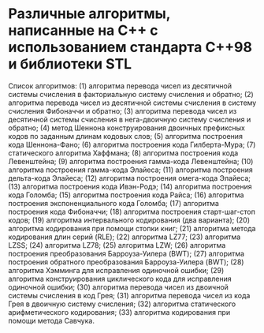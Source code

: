 # Различные алгоритмы, написанные на С++ с использованием стандарта С++98 и библиотеки STL
Список алгоритмов:
(1) алгоритма  перевода  чисел из десятичной системы счисления в факториальную систему счисления и обратно;
(2) алгоритма  перевода  чисел из десятичной системы счисления в систему счисления Фибоначчи и обратно;
    (3) алгоритма  перевода  чисел из десятичной системы счисления в нега-двоичную систему счисления и обратно;
    (4) метод Шеннона конструирования двоичных префиксных  кодов  по заданным длинам кодовых слов;
    (5) алгоритма построения кода Шеннона-Фано;
    (6) алгоритма построения кода Гилберта-Мура;
    (7) статического алгоритма Хаффмана;
    (8) алгоритма построения кода Левенштейна;
    (9) алгоритма построения гамма-кода Левенштейна;
    (10) алгоритма построения гамма-кода Элайеса;
    (11) алгоритма построения дельта-кода Элайеса;
    (12) алгоритма построения омега-кода Элайеса;
    (13) алгоритма построения кода Ивэн-Родэ;
    (14) алгоритма построения кода Голомба;
    (15) алгоритма построения кода Райса;
    (16) алгоритма построения экспоненциального кода Голомба;
    (17) алгоритма построения кода Фибоначчи;
    (18) алгоритма построения старт-шаг-стоп кодов;
    (19) алгоритма интервального кодирования (два варианта);
    (20) алгоритма кодирования при помощи стопки книг;
    (21) алгоритма метода кодирования длин серий (RLE);
    (22) алгоритма LZ77;
    (23) алгоритма LZSS;
    (24) алгоритма LZ78;
    (25) алгоритма LZW;
    (26) алгоритма построения преобразования Барроуза-Уилера (BWT);
    (27) алгоритма  построения обратного преобразования Барроуза-Уилера (BWT);
    (28) алгоритма Хэмминга для исправления одиночной ошибки;
    (29) алгоритма конструирования циклического кода для исправления одиночной ошибки;
    (30) алгоритма  перевода  чисел из двоичной системы  счисления в код Грея;
    (31) алгоритма  перевода  чисел из кода Грея в двоичную  систему счисления;
    (32) алгоритма статического арифметического кодирования;
    (33) алгоритма кодирования при помощи метода Савчука.
 
